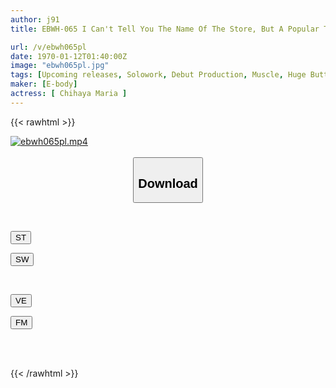 ```yaml
---
author: j91
title: EBWH-065 I Can't Tell You The Name Of The Store, But A Popular Trainer Who Works At A Personal Gym In Kansai. Beautiful Body And Big Breasts Coexisting Body VS Macho Actor. Athlete's Flesh-and-blood Sex. AV Debut. Maria Chihaya.

url: /v/ebwh065pl
date: 1970-01-12T01:40:00Z
image: "ebwh065pl.jpg"
tags: [Upcoming releases, Solowork, Debut Production, Muscle, Huge Butt, Acme · Orgasm, Athlete	]
maker: [E-body]
actress: [ Chihaya Maria ]
---
```



{{< rawhtml >}}

<div class="video" data-videoid="pending_link.html">
    <a href="javascript:;">
        <img src="/v/ebwh065pl/ebwh065pl.jpg" width="WIDTH" height="HEIGHT" alt="ebwh065pl.mp4" loading="lazy">
    </a>
</div>

<script type="text/javascript" src="https://j91.asia/asset/on-demand-pend.js"></script>

<br>
  <link rel="stylesheet" href="https://j91.asia/asset/bs5.css">
  
  <center>
  <button class="btn btn-primary" type="button" data-bs-toggle="collapse" data-bs-target=".multi-collapse" aria-expanded="false" aria-controls="multiCollapseExample1 multiCollapseExample2"><h2>Download</h2></button></center>
</p>
<div class="row">
  <div class="col">
    <div class="collapse multi-collapse" id="multiCollapseExample1">
      <div class="card card-body">
	      	      <br>
<div class="buttons">  
<p><a href="https://j91.asia/pending_link.html" target="_blank"><button class="btn-hover color-3"><i class="fa fa-download"></i> ST</button></a></p>
<p><a href="https://j91.asia/pending_link.html" target="_blank"><button class="btn-hover color-2"><i class="fa fa-download"></i> SW</button></a></p></div>
    </div>
  </div>
</div>
  <div class="col">
    <div class="collapse multi-collapse" id="multiCollapseExample2">
      <div class="card card-body">
	      <br>
<div class="buttons">
<p><a href="https://j91.asia/pending_link.html" target="_blank"><button class="btn-hover color-9"><i class="fa fa-download"></i> VE</button></a></p>
<p><a href="https://j91.asia/pending_link.html" target="_blank"><button class="btn-hover color-8"><i class="fa fa-download"></i> FM</button></a></p></div>
<br><br>
      </div>
    </div>
  </div>
</div>

{{< /rawhtml >}}